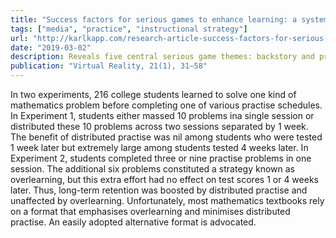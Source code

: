 ```yaml
---
title: "Success factors for serious games to enhance learning: a systematic review"
tags: ["media", "practice", "instructional strategy"]
url: "http://karlkapp.com/research-article-success-factors-for-serious-games-to-enhance-learning-a-systematic-review/"
date: "2019-03-02"
description: Reveals five central serious game themes: backstory and production; realism; artificial intelligence and adaptivity; interaction; and feedback and debriefing, all of which require deliberate intertwining with pedagogical content to ensure successful learning.
publication: "Virtual Reality, 21(1), 31–58"
---
```


In two experiments, 216 college students learned to solve one kind of mathematics problem before completing one of various practise schedules. In Experiment 1, students either massed 10 problems ina single session or distributed these 10 problems across two sessions separated by 1 week. The benefit of distributed practise was nil among students who were tested 1 week later but extremely large among students tested 4 weeks later. In Experiment 2, students completed three or nine practise problems in one session. The additional six problems constituted a strategy known as overlearning, but this extra effort had no effect on test scores 1 or 4 weeks later. Thus, long-term retention was boosted by distributed practise and unaffected by overlearning. Unfortunately, most mathematics textbooks rely on a format that emphasises overlearning and minimises distributed practise. An easily adopted alternative format is advocated.
